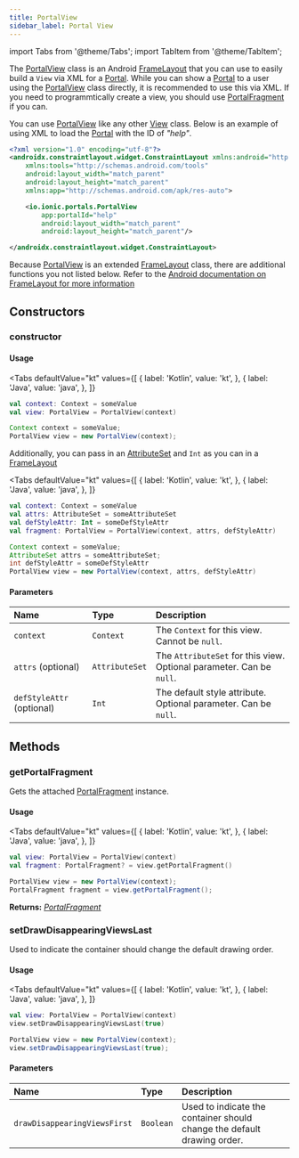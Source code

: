```yaml
---
title: PortalView
sidebar_label: Portal View
---
```


import Tabs from '@theme/Tabs';
import TabItem from '@theme/TabItem';

The [PortalView](./portal-view) class is an Android [FrameLayout](https://developer.android.com/reference/android/widget/FrameLayout) that you can use to easily build a  `View` via XML for a [Portal](./portal). While you can show a [Portal](./portal) to a user using the [PortalView](./portal-view) class directly, it is recommended to use this via XML. If you need to programmtically create a view, you should use [PortalFragment](./portal-fragment) if you can.

You can use [PortalView](./portal-view) like any other [View](https://developer.android.com/reference/android/view/View) class. Below is an example of using XML to load the [Portal](./portal) with the ID of _"help"_.

```xml
<?xml version="1.0" encoding="utf-8"?>
<androidx.constraintlayout.widget.ConstraintLayout xmlns:android="http://schemas.android.com/apk/res/android"
    xmlns:tools="http://schemas.android.com/tools"
    android:layout_width="match_parent"
    android:layout_height="match_parent"
    xmlns:app="http://schemas.android.com/apk/res-auto">

    <io.ionic.portals.PortalView
        app:portalId="help"
        android:layout_width="match_parent"
        android:layout_height="match_parent"/>

</androidx.constraintlayout.widget.ConstraintLayout>
```

Because [PortalView](./portal-view) is an extended [FrameLayout](https://developer.android.com/reference/android/widget/FrameLayout) class, there are additional functions you not listed below. Refer to the [Android documentation on FrameLayout for more information](https://developer.android.com/reference/android/widget/FrameLayout)

## Constructors

### constructor

#### Usage 
 
<Tabs 
    defaultValue="kt" 
    values={[
        { label: 'Kotlin', value: 'kt', },
        { label: 'Java', value: 'java', },
    ]}
>
<TabItem value="kt">

```kotlin
val context: Context = someValue
val view: PortalView = PortalView(context)
``` 

</TabItem>
<TabItem value="java">

```java
Context context = someValue;
PortalView view = new PortalView(context);
``` 

</TabItem>
</Tabs>

Additionally, you can pass in an [AttributeSet](https://developer.android.com/reference/android/util/AttributeSet) and `Int` as you can in a [FrameLayout](https://developer.android.com/reference/android/widget/FrameLayout)

<Tabs 
    defaultValue="kt" 
    values={[
        { label: 'Kotlin', value: 'kt', },
        { label: 'Java', value: 'java', },
    ]}
>
<TabItem value="kt">

```kotlin
val context: Context = someValue
val attrs: AttributeSet = someAttributeSet
val defStyleAttr: Int = someDefStyleAttr
val fragment: PortalView = PortalView(context, attrs, defStyleAttr)
``` 

</TabItem>
<TabItem value="java">

```java
Context context = someValue;
AttributeSet attrs = someAttributeSet;
int defStyleAttr = someDefStyleAttr
PortalView view = new PortalView(context, attrs, defStyleAttr)
``` 

</TabItem>
</Tabs>

#### Parameters

Name | Type | Description
:------ | :------ | :------
`context` | `Context` | The `Context` for this view. Cannot be `null`.
`attrs` (optional) | `AttributeSet` | The `AttributeSet` for this view. Optional parameter. Can be `null`.
`defStyleAttr` (optional) | `Int` | The default style attribute. Optional parameter. Can be `null`.

## Methods

### getPortalFragment

Gets the attached [PortalFragment](./portal-fragment) instance.

#### Usage 

<Tabs 
    defaultValue="kt" 
    values={[
        { label: 'Kotlin', value: 'kt', },
        { label: 'Java', value: 'java', },
    ]}
>
<TabItem value="kt">

```kotlin
val view: PortalView = PortalView(context)
val fragment: PortalFragment? = view.getPortalFragment()
``` 

</TabItem>
<TabItem value="java">

```java
PortalView view = new PortalView(context);
PortalFragment fragment = view.getPortalFragment();
``` 

</TabItem>
</Tabs>

**Returns:** <span class="return-code">[*PortalFragment*](./portal-fragment)</span>

### setDrawDisappearingViewsLast

Used to indicate the container should change the default drawing order.

#### Usage 

<Tabs 
    defaultValue="kt" 
    values={[
        { label: 'Kotlin', value: 'kt', },
        { label: 'Java', value: 'java', },
    ]}
>
<TabItem value="kt">

```kotlin
val view: PortalView = PortalView(context)
view.setDrawDisappearingViewsLast(true)
``` 

</TabItem>
<TabItem value="java">

```java
PortalView view = new PortalView(context);
view.setDrawDisappearingViewsLast(true);
``` 

</TabItem>
</Tabs>

#### Parameters

Name | Type | Description
:------ | :------ | :------
`drawDisappearingViewsFirst` | `Boolean` | Used to indicate the container should change the default drawing order.

